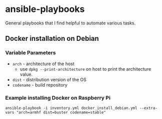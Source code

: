 # ansible-playbooks
General playbooks that I find helpful to automate various tasks.

## Docker installation on Debian

### Variable Parameters
- `arch` - architecture of the host
  - use `dpkg --print-architecture` on host to print the architecture value.
- `dist` - distribution version of the OS 
- `codename` - build repository

### Example installing Docker on Raspberry Pi

```
ansible-playbook -i inventory.yml docker_install_debian.yml --extra-vars "arch=armhf dist=buster codename=stable"
```